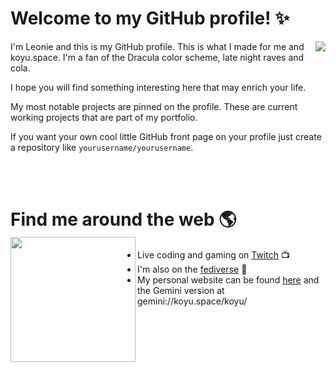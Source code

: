 # Welcome to my GitHub profile! ✨

<img
  align="right"
  src="https://github-readme-stats.vercel.app/api/?username=koyuawsmbrtn&theme=dracula"
/>

I'm Leonie and this is my GitHub profile. This is what I made for me and koyu.space. I'm a fan of the Dracula color scheme, late night raves and cola.

I hope you will find something interesting here that may enrich your life.

My most notable projects are pinned on the profile. These are current working projects that are part of my portfolio.

If you want your own cool little GitHub front page on your profile just create a repository like `yourusername/yourusername`.

<br><br>

# Find me around the web 🌎 <img align="left" src="https://media.giphy.com/media/mWrHmfUTnH2BLMavgK/giphy.gif" height="200">

- Live coding and gaming on <a href="https://www.twitch.tv/koyuawsmbrtn">Twitch</a> 📺
- I'm also on the [fediverse](https://fedi.koyu.space/koyu) 🚀
- My personal website can be found [here](https://web.koyu.space) and the Gemini version at gemini://koyu.space/koyu/
